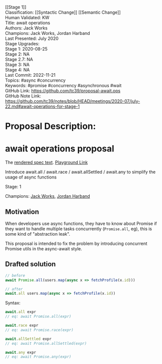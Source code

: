 [[Stage 1]]<br>Classification: [[Syntactic Change]] [[Semantic Change]]<br>Human Validated: KW<br>Title: await operations<br>Authors: Jack Works<br>Champions: Jack Works, Jordan Harband<br>Last Presented: July 2020<br>Stage Upgrades:<br>Stage 1: 2020-08-25  
Stage 2: NA  
Stage 2.7: NA  
Stage 3: NA  
Stage 4: NA<br>Last Commit: 2022-11-21<br>Topics: #async #concurrency<br>Keywords: #promise #concurrency #asynchronous #wait<br>GitHub Link: https://github.com/tc39/proposal-await.ops <br>GitHub Note Link: https://github.com/tc39/notes/blob/HEAD/meetings/2020-07/july-22.md#await-operations-for-stage-1
# Proposal Description:
# await operations proposal

The [rendered spec text](https://tc39.es/proposal-await.ops/). [Playground Link](https://www.staging-typescript.org/play?ts=4.0.0-pr-39224-4#code/IYZwngdgxgBAZgV2gFwJYHsIwB4AoCUMA3gFAzkzADuwqyAdMADZMwAMZF1tDATsFACmMANoAFXugC2qEIPq9BIdEwBug3AEZ8AXU7ludRiwDKg5MiaCAJqL0BfIA)

Introduce await.all / await.race / await.allSettled / await.any to simplify the usage of async functions

Stage: 1

Champions: [Jack Works](https://github.com/Jack-Works), [Jordan Harband](https://github.com/ljharb)

## Motivation

When developers use async functions, they have to know about Promise if they want to handle multiple tasks concurrently (`Promise.all`, eg), this is some kind of "abstraction leak".

This proposal is intended to fix the problem by introducing concurrent Promise utils in the async-await style.

## Drafted solution

```js
// before
await Promise.all(users.map(async x => fetchProfile(x.id)))

// after
await.all users.map(async x => fetchProfile(x.id))
```

Syntax:

```js
await.all expr
// eq: await Promise.all(expr)

await.race expr
// eq: await Promise.race(expr)

await.allSettled expr
// eq: await Promise.allSettled(expr)

await.any expr
// eq: await Promise.any(expr)
```
<br>
